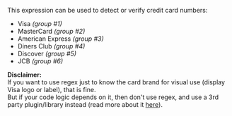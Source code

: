 This expression can be used to detect or verify credit card numbers:  
- Visa *(group #1)*  
- MasterCard *(group #2)*
- American Express *(group #3)*  
- Diners Club *(group #4)*  
- Discover *(group #5)*  
- JCB *(group #6)* 

**Disclaimer:**  
If you want to use regex just to know the card brand for visual use (display Visa logo or label), that is fine.  
But if your code logic depends on it, then don't use regex, and use a 3rd party plugin/library instead (read more about it [here](https://stackoverflow.com/questions/9315647/regex-credit-card-number-tests/55019607#55019607)).
